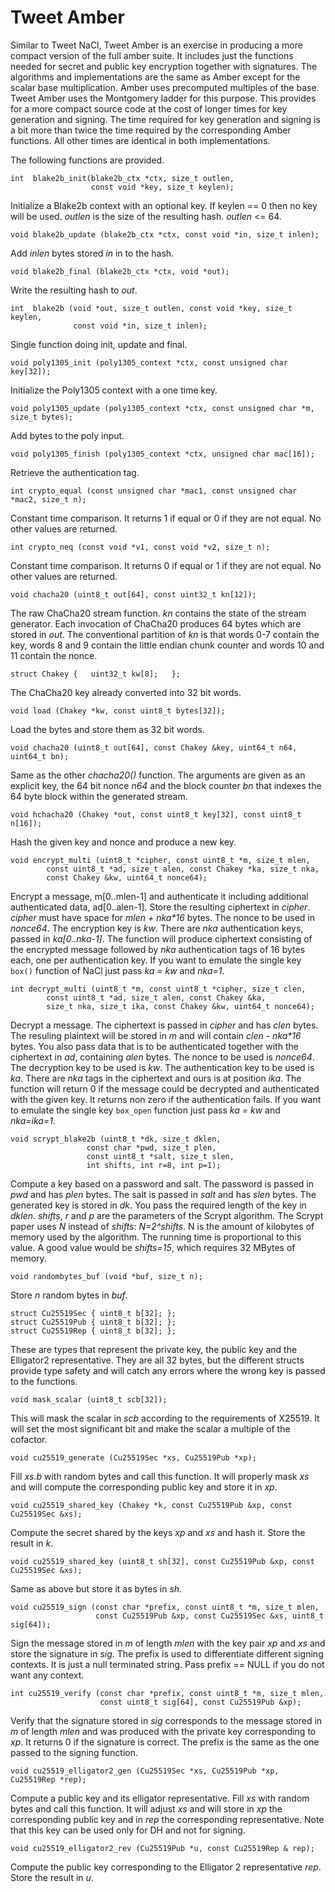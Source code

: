 Tweet Amber
===========

Similar to Tweet NaCl, Tweet Amber is an exercise in producing a more compact 
version of the full amber suite. It includes just the functions needed for 
secret and public key encryption together with signatures. The algorithms and 
implementations are the same as Amber except for the scalar base 
multiplication. Amber uses precomputed multiples of the base. Tweet Amber 
uses the Montgomery ladder for this purpose. This provides for a more compact 
source code at the cost of longer times for key generation and signing. The 
time required for key generation and signing is a bit more than twice the 
time required by the corresponding Amber functions. All other times are 
identical in both implementations.

The following functions are provided.

	int  blake2b_init(blake2b_ctx *ctx, size_t outlen,
	                  const void *key, size_t keylen);

Initialize a Blake2b context with an optional key. If keylen == 0 then no key
will be used. *outlen* is the size of the resulting hash. *outlen* <= 64.

	void blake2b_update (blake2b_ctx *ctx, const void *in, size_t inlen);

Add *inlen* bytes stored *in* in to the hash.

	void blake2b_final (blake2b_ctx *ctx, void *out);

Write the resulting hash to *out*.

	int  blake2b (void *out, size_t outlen, const void *key, size_t keylen,
	              const void *in, size_t inlen);

Single function doing init, update and final.

	void poly1305_init (poly1305_context *ctx, const unsigned char key[32]);

Initialize the Poly1305 context with a one time key.

	void poly1305_update (poly1305_context *ctx, const unsigned char *m, size_t bytes);

Add bytes to the poly input.

	void poly1305_finish (poly1305_context *ctx, unsigned char mac[16]);

Retrieve the authentication tag.


	int crypto_equal (const unsigned char *mac1, const unsigned char *mac2, size_t n);

Constant time comparison. It returns 1 if equal or 0 if they are not equal.
No other values are returned.

	int crypto_neq (const void *v1, const void *v2, size_t n);

Constant time comparison. It returns 0 if equal or 1 if they are not equal.
No other values are returned.

	void chacha20 (uint8_t out[64], const uint32_t kn[12]);

The raw ChaCha20 stream function. *kn* contains the state of the stream
generator. Each invocation of ChaCha20 produces 64 bytes which are stored in
*out*. The conventional partition of *kn* is that words 0-7 contain the key,
words 8 and 9 contain the little endian chunk counter and words 10 and 11
contain the nonce.

	struct Chakey {   uint32_t kw[8];   };

The ChaCha20 key already converted into 32 bit words.

	void load (Chakey *kw, const uint8_t bytes[32]);

Load the bytes and store them as 32 bit words.

	void chacha20 (uint8_t out[64], const Chakey &key, uint64_t n64, uint64_t bn);

Same as the other *chacha20()* function. The arguments are given as an
explicit key, the 64 bit nonce *n64* and the block counter *bn* that indexes
the 64 byte block within the generated stream.

	void hchacha20 (Chakey *out, const uint8_t key[32], const uint8_t n[16]);

Hash the given key and nonce and produce a new key.

	void encrypt_multi (uint8_t *cipher, const uint8_t *m, size_t mlen,
	        const uint8_t *ad, size_t alen, const Chakey *ka, size_t nka,
	        const Chakey &kw, uint64_t nonce64);

Encrypt a message, m[0..mlen-1] and authenticate it including additional
authenticated data, ad[0..alen-1]. Store the resulting ciphertext in
*cipher*. *cipher* must have space for *mlen + nka\*16* bytes. The nonce to be
used in *nonce64*. The encryption key is *kw*. There are *nka* authentication
keys, passed in *ka[0..nka-1]*. The function will produce ciphertext
consisting of the encrypted message followed by *nka* authentication tags of
16 bytes each, one per authentication key. If you want to emulate the single
key `box()` function of NaCl just pass *ka = kw* and *nka=1*.

	int decrypt_multi (uint8_t *m, const uint8_t *cipher, size_t clen,
	        const uint8_t *ad, size_t alen, const Chakey &ka,
	        size_t nka, size_t ika, const Chakey &kw, uint64_t nonce64);

Decrypt a message. The ciphertext is passed in *cipher* and has *clen* bytes.
The resuling plaintext will be stored in *m* and will contain *clen -
nka\*16* bytes. You also pass data that is to be authenticated together with
the ciphertext in *ad*, containing *alen* bytes. The nonce to be used is
*nonce64*. The decryption key to be used is *kw*. The authentication key to
be used is *ka*. There are *nka* tags in the ciphertext and ours is at
position *ika*. The function will return 0 if the message could be decrypted
and authenticated with the given key. It returns non zero if the
authentication fails. If you want to emulate the single key `box_open`
function just pass *ka = kw* and *nka=ika=1*.

	void scrypt_blake2b (uint8_t *dk, size_t dklen,
	                 const char *pwd, size_t plen,
	                 const uint8_t *salt, size_t slen,
	                 int shifts, int r=8, int p=1);

Compute a key based on a password and salt. The password is passed in *pwd*
and has *plen* bytes. The salt is passed in *salt* and has *slen* bytes. The
generated key is stored in *dk*. You pass the required length of the key in
*dklen*. *shifts*, *r* and *p* are the parameters of the Scrypt algorithm.
The Scrypt paper uses *N* instead of *shifts*: *N=2^shifts*. N is the amount
of kilobytes of memory used by the algorithm. The running time is
proportional to this value. A good value would be *shifts=15*, which requires
32 MBytes of memory.

	void randombytes_buf (void *buf, size_t n);

Store *n* random bytes in *buf*.


	struct Cu25519Sec { uint8_t b[32]; };
	struct Cu25519Pub { uint8_t b[32]; };
	struct Cu25519Rep { uint8_t b[32]; };

These are types that represent the private key, the public key and the
Elligator2 representative. They are all 32 bytes, but the different structs
provide type safety and will catch any errors where the wrong key is passed
to the functions.

	void mask_scalar (uint8_t scb[32]);

This will mask the scalar in *scb* according to the requirements of X25519.
It will set the most significant bit and make the scalar a multiple of the
cofactor.

	void cu25519_generate (Cu25519Sec *xs, Cu25519Pub *xp);

Fill *xs.b* with random bytes and call this function. It will properly mask *xs* and
will compute the corresponding public key and store it in *xp*.

	void cu25519_shared_key (Chakey *k, const Cu25519Pub &xp, const Cu25519Sec &xs);

Compute the secret shared by the keys *xp* and *xs* and hash it. Store the result in *k*.

	void cu25519_shared_key (uint8_t sh[32], const Cu25519Pub &xp, const Cu25519Sec &xs);

Same as above but store it as bytes in *sh*.

	void cu25519_sign (const char *prefix, const uint8_t *m, size_t mlen,
	                   const Cu25519Pub &xp, const Cu25519Sec &xs, uint8_t sig[64]);

Sign the message stored in *m* of length *mlen* with the key pair *xp* and 
*xs* and store the signature in *sig*. The prefix is used to differentiate 
different signing contexts. It is just a null terminated string. Pass prefix 
== NULL if you do not want any context.

	int cu25519_verify (const char *prefix, const uint8_t *m, size_t mlen,
	                    const uint8_t sig[64], const Cu25519Pub &xp);

Verify that the signature stored in *sig* corresponds to the message stored
in *m* of length *mlen* and was produced with the private key corresponding
to *xp*. It returns 0 if the signature is correct. The prefix is the same as the one
passed to the signing function.

	void cu25519_elligator2_gen (Cu25519Sec *xs, Cu25519Pub *xp, Cu25519Rep *rep);

Compute a public key and its elligator representative. Fill *xs* with random
bytes and call this function. It will adjust *xs* and will store in *xp* the
corresponding public key and in *rep* the corresponding representative. Note
that this key can be used only for DH and not for signing.

	void cu25519_elligator2_rev (Cu25519Pub *u, const Cu25519Rep & rep);

Compute the public key corresponding to the Elligator 2 representative *rep*.
Store the result in *u*.



